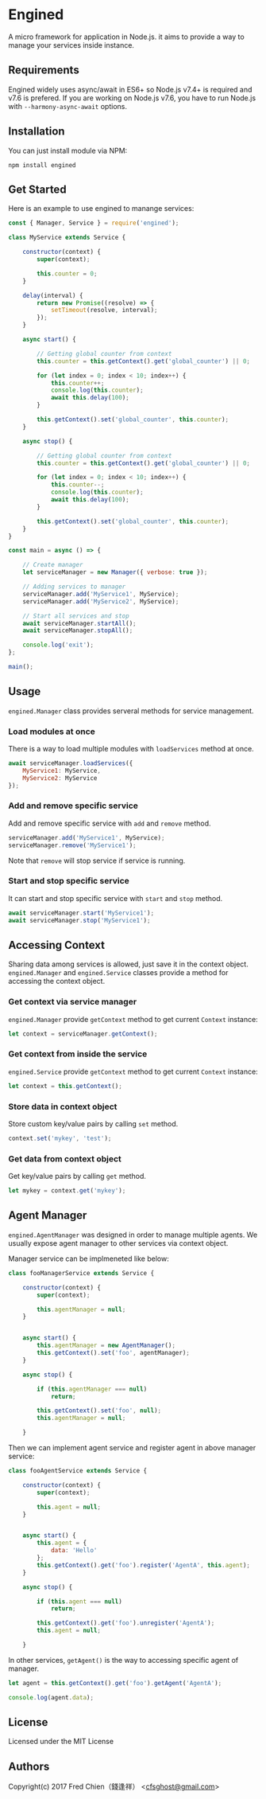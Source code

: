 # Engined

A micro framework for application in Node.js. it aims to provide a way to manage your services inside instance.

## Requirements

Engined widely uses async/await in ES6+ so Node.js v7.4+ is required and v7.6 is prefered. If you are working on Node.js v7.6, you have to run Node.js with `--harmony-async-await` options.


## Installation

You can just install module via NPM:

```shell
npm install engined
```

## Get Started

Here is an example to use engined to manange services:

```javascript
const { Manager, Service } = require('engined');

class MyService extends Service {

	constructor(context) {
		super(context);

		this.counter = 0;
	}

	delay(interval) {
		return new Promise((resolve) => {
			setTimeout(resolve, interval);
		});
	}

	async start() {

		// Getting global counter from context
		this.counter = this.getContext().get('global_counter') || 0;

		for (let index = 0; index < 10; index++) {
			this.counter++;
			console.log(this.counter);
			await this.delay(100);
		}

		this.getContext().set('global_counter', this.counter);
	}

	async stop() {

		// Getting global counter from context
		this.counter = this.getContext().get('global_counter') || 0;

		for (let index = 0; index < 10; index++) {
			this.counter--;
			console.log(this.counter);
			await this.delay(100);
		}

		this.getContext().set('global_counter', this.counter);
	}
}

const main = async () => {

	// Create manager
	let serviceManager = new Manager({ verbose: true });

	// Adding services to manager
	serviceManager.add('MyService1', MyService);
	serviceManager.add('MyService2', MyService);

	// Start all services and stop
	await serviceManager.startAll();
	await serviceManager.stopAll();

	console.log('exit');
};

main();
```

## Usage

`engined.Manager` class provides serveral methods for service management.

### Load modules at once

There is a way to load multiple modules with `loadServices` method at once.

```javascript
await serviceManager.loadServices({
	MyService1: MyService,
	MyService2: MyService
});
```

### Add and remove specific service

Add and remove specific service with `add` and `remove` method.

```javascript
serviceManager.add('MyService1', MyService);
serviceManager.remove('MyService1');
```

Note that `remove` will stop service if service is running.

### Start and stop specific service

It can start and stop specific service with `start` and `stop` method.

```javascript
await serviceManager.start('MyService1');
await serviceManager.stop('MyService1');
```

## Accessing Context

Sharing data among services is allowed, just save it in the context object. `engined.Manager` and `engined.Service` classes provide a method for accessing the context object.

### Get context via service manager

`engined.Manager` provide `getContext` method to get current `Context` instance:

```javascript
let context = serviceManager.getContext();
```

### Get context from inside the service

`engined.Service` provide `getContext` method to get current `Context` instance:

```javascript
let context = this.getContext();
```

### Store data in context object

Store custom key/value pairs by calling `set` method.

```javascript
context.set('mykey', 'test');
```

### Get data from context object

Get key/value pairs by calling `get` method.

```javascript
let mykey = context.get('mykey');
```

## Agent Manager

`engined.AgentManager` was designed in order to manage multiple agents. We usually expose agent manager to other services via context object.

Manager service can be implmeneted like below:

```javascript
class fooManagerService extends Service {

	constructor(context) {
		super(context);

		this.agentManager = null;
	}


	async start() {
		this.agentManager = new AgentManager();
		this.getContext().set('foo', agentManager);
	}

	async stop() {

		if (this.agentManager === null)
			return;

		this.getContext().set('foo', null);
		this.agentManager = null;

	}

```

Then we can implement agent service and register agent in above manager service:

```javascript
class fooAgentService extends Service {

	constructor(context) {
		super(context);

		this.agent = null;
	}


	async start() {
		this.agent = {
			data: 'Hello'
		};
		this.getContext().get('foo').register('AgentA', this.agent);
	}

	async stop() {

		if (this.agent === null)
			return;

		this.getContext().get('foo').unregister('AgentA');
		this.agent = null;

	}
```

In other services, `getAgent()` is the way to accessing specific agent of manager.

```javascript
let agent = this.getContext().get('foo').getAgent('AgentA');

console.log(agent.data);

```

## License
Licensed under the MIT License
 
## Authors
Copyright(c) 2017 Fred Chien（錢逢祥） <<cfsghost@gmail.com>>
